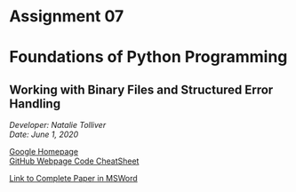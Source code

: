 # Assignment 07
# Foundations of Python Programming
## Working with Binary Files and Structured Error Handling
*Developer:  Natalie Tolliver*  
_Date:  June 1, 2020_

[Google Homepage](https://www.google.com)  
[GitHub Webpage Code CheatSheet](https://github.com/adam-p/markdown-here/wiki/Markdown-Sheatsheet)

[Link to Complete Paper in MSWord](https://github.com/tollivne/IntroToProg-Python-Mod07/blob/master/docs/Assignment07.docx)
